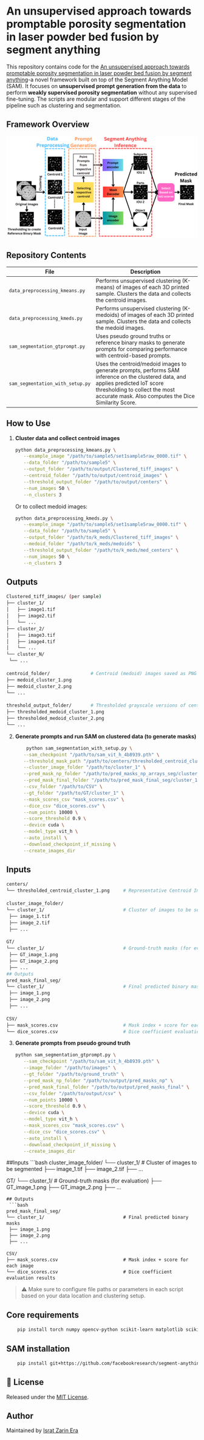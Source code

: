 # An unsupervised approach towards promptable porosity segmentation in laser powder bed fusion by segment anything

This repository contains code for the [An unsupervised approach towards promptable porosity segmentation in laser powder bed fusion by segment anything](https://www.nature.com/articles/s44334-025-00021-4)-a novel framework built on top of the Segment Anything Model (SAM). It focuses on **unsupervised prompt generation from the data** to perform **weakly supervised porosity segmentation** without any supervised fine-tuning. The scripts are modular and support different stages of the pipeline such as clustering and segmentation.

##  Framework Overview
![The proposed framework](images/porosity_framework.png)

##  Repository Contents

| File | Description |
|------|-------------|
| `data_preprocessing_kmeans.py` | Performs unsupervised clustering (K-means) of images of each 3D printed sample. Clusters the data and collects the centroid images. |
| `data_preprocessing_kmeds.py` | Performs unsupervised clustering (K-medoids) of images of each 3D printed sample. Clusters the data and collects the medoid images. |
| `sam_segmentation_gtprompt.py` | Uses pseudo ground truths or reference binary masks to generate prompts for comparing performance with centroid-based prompts. |
| `sam_segmentation_with_setup.py` | Uses the centroid/medoid images to generate prompts, performs SAM inference on the clustered data, and applies predicted IoT score thresholding to collect the most accurate mask. Also computes the Dice Similarity Score. |

##  How to Use

1. **Cluster data and collect centroid images**

   ```bash
   python data_preprocessing_kmeans.py \
      --example_image "/path/to/sample5/set1sample5raw_0000.tif" \
      --data_folder "/path/to/sample5" \
      --output_folder "/path/to/output/Clustered_tiff_images" \
      --centroid_folder "/path/to/output/centroid_images" \
      --threshold_output_folder "/path/to/output/centers" \
      --num_images 50 \
      --n_clusters 3
   ```

   Or to collect medoid images:

   ```bash
   python data_preprocessing_kmeds.py \
      --example_image "/path/to/sample5/set1sample5raw_0000.tif" \
      --data_folder "/path/to/sample5" \
      --output_folder "/path/to/k_meds/Clustered_tiff_images" \
      --medoid_folder "/path/to/k_meds/medoids" \
      --threshold_output_folder "/path/to/k_meds/med_centers" \
      --num_images 50 \
      --n_clusters 3
   ```
## Outputs 
   ```bash
Clustered_tiff_images/ (per sample)
├── cluster_1/
│   ├── image1.tif
│   ├── image2.tif
│   └── ...
├── cluster_2/
│   ├── image3.tif
│   ├── image4.tif
│   └── ...
└── cluster_N/
    └── ...

centroid_folder/               # Centroid (medoid) images saved as PNG
├── medoid_cluster_1.png
├── medoid_cluster_2.png
└── ...

threshold_output_folder/       # Thresholded grayscale versions of centroid images
├── thresholded_medoid_cluster_1.png
├── thresholded_medoid_cluster_2.png
└── ...
 ```



2. **Generate prompts and run SAM on clustered data (to generate masks)**

   ```bash
       python sam_segmentation_with_setup.py \
      --sam_checkpoint "/path/to/sam_vit_h_4b8939.pth" \
      --threshold_mask_path "/path/to/centers/thresholded_centroid_cluster_1.png" \
      --cluster_image_folder "/path/to/cluster_1" \
      --pred_mask_np_folder "/path/to/pred_masks_np_arrays_seg/cluster_1" \
      --pred_mask_final_folder "/path/to/pred_mask_final_seg/cluster_1" \
      --csv_folder "/path/to/CSV" \
      --gt_folder "/path/to/GT/cluster_1" \
      --mask_scores_csv "mask_scores.csv" \
      --dice_csv "dice_scores.csv" \
      --num_points 10000 \
      --score_threshold 0.9 \
      --device cuda \
      --model_type vit_h \
      --auto_install \
      --download_checkpoint_if_missing \
      --create_images_dir
   ```

## Inputs 
   ```bash
centers/
└── thresholded_centroid_cluster_1.png     # Representative Centroid Image of the cluster

cluster_image_folder/
└── cluster_1/                             # Cluster of images to be segmented
    ├── image_1.tif
    ├── image_2.tif
    ├── ...

GT/
└── cluster_1/                             # Ground-truth masks (for evaluation)
    ├── GT_image_1.png
    ├── GT_image_2.png
    ├── ...
## Outputs
pred_mask_final_seg/
└── cluster_1/                             # Final predicted binary masks
    ├── image_1.png
    ├── image_2.png
    ├── ...

CSV/
├── mask_scores.csv                        # Mask index + score for each image
└── dice_scores.csv                        # Dice coefficient evaluation results
 ```
3. **Generate prompts from pseudo ground truth**

   ```bash
   python sam_segmentation_gtprompt.py \
      --sam_checkpoint "/path/to/sam_vit_h_4b8939.pth" \
      --image_folder "/path/to/images" \
      --gt_folder "/path/to/ground_truth" \
      --pred_mask_np_folder "/path/to/output/pred_masks_np" \
      --pred_mask_final_folder "/path/to/output/pred_masks_final" \
      --csv_folder "/path/to/output/csv" \
      --num_points 10000 \
      --score_threshold 0.9 \
      --device cuda \
      --model_type vit_h \
      --mask_scores_csv "mask_scores.csv" \
      --dice_csv "dice_scores.csv" \
      --auto_install \
      --download_checkpoint_if_missing \
      --create_images_dir

   ```
   
 ##Inputs 
    ```bash
 cluster_image_folder/
└── cluster_1/                             # Cluster of images to be segmented
    ├── image_1.tif
    ├── image_2.tif
    ├── ...

GT/
└── cluster_1/                             # Ground-truth masks (for evaluation)
    ├── GT_image_1.png
    ├── GT_image_2.png
    ├── ...
   ```  
 ## Outputs
    ```bash
pred_mask_final_seg/
└── cluster_1/                             # Final predicted binary masks
    ├── image_1.png
    ├── image_2.png
    ├── ...

CSV/
├── mask_scores.csv                        # Mask index + score for each image
└── dice_scores.csv                        # Dice coefficient evaluation results

 ```
> ⚠️ Make sure to configure file paths or parameters in each script based on your data location and clustering setup.


## Core requirements
```bash
    pip install torch numpy opencv-python scikit-learn matplotlib scikit-image pillow
 ```
## SAM installation 
```bash
    pip install git+https://github.com/facebookresearch/segment-anything.git
 ```

## 📄 License

Released under the [MIT License](LICENSE).

##  Author

Maintained by [Israt Zarin Era](https://github.com/IE0005)
